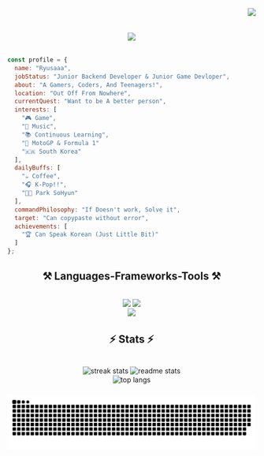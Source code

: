 <img align="right" src="https://visitor-badge.laobi.icu/badge?page_id=salesp07.salesp07" />


<h1 align="center">
    <img src="https://readme-typing-svg.herokuapp.com/?font=Righteous&size=35&center=true&vCenter=true&width=500&height=70&duration=4000&lines=Hi+There!+👋;+I'm+Sanuuu;" />
</h1>

###
```javascript
const profile = {
  name: "Ryusaaa",
  jobStatus: "Junior Backend Developer & Junior Game Devloper",
  about: "A Gamers, Coders, And Teenagers!",
  location: "Out Off From Nowhere",
  currentQuest: "Want to be A better person",
  interests: [
    "🎮 Game",
    "🎵 Music",
    "📚 Continuous Learning",
    "🏁 MotoGP & Formula 1"
    "🇰🇷 South Korea"
  ],
  dailyBuffs: [
    "☕ Coffee",
    "🎧 K-Pop!!",
    "👩🏻 Park SoHyun"
  ],
  commandPhilosophy: "If Doesn't work, Solve it",
  target: "Can copypaste without error",
  achievements: [
    "🏆 Can Speak Korean (Just Little Bit)"
  ]
};
```


<h2 align="center">⚒️ Languages-Frameworks-Tools ⚒️</h2>
<br/>
<div align="center">
    <img src="https://skillicons.dev/icons?i=laravel,react,bootstrap,tailwind,vite" />
    <img src="https://skillicons.dev/icons?i=php,nodejs,cs,go,javascript,express,nextjs" /><br>
    <img src="https://skillicons.dev/icons?i=mysql,postgres,vscode,unity,godot,visualstudio" /><br>
</div>


###

<h2 align="center">⚡ Stats ⚡</h2>
<br>
<div align=center>
  <img width=390 src="https://github-readme-streak-stats-salesp07.vercel.app/?user=Sanuuu24&count_private=true&theme=react&border_radius=10" alt="streak stats"/>
  <img width=390 src="https://github-readme-stats-salesp07.vercel.app/api?username=Sanuuu24&count_private=true&show_icons=true&theme=react&rank_icon=github&border_radius=10" alt="readme stats" />
  <br/>
  <img width=325 align="center" src="https://github-readme-stats-salesp07.vercel.app/api/top-langs/?username=Sanuuu24&hide=HTML&langs_count=8&layout=compact&theme=react&border_radius=10&size_weight=0.5&count_weight=0.5&exclude_repo=github-readme-stats" alt="top langs" />
</div>


###

<picture align="center">

  
  <source media="(prefers-color-scheme: dark)" srcset="https://raw.githubusercontent.com/platane/platane/output/github-contribution-grid-snake-dark.svg">
  <source media="(prefers-color-scheme: light)" srcset="https://raw.githubusercontent.com/platane/platane/output/github-contribution-grid-snake.svg">
  <img alt="github contribution grid snake animation" src="https://raw.githubusercontent.com/platane/platane/output/github-contribution-grid-snake.svg">
</picture>
